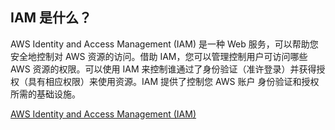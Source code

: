 ## IAM 是什么？

AWS Identity and Access Management (IAM) 是一种 Web 服务，可以帮助您安全地控制对 AWS 资源的访问。借助 IAM，您可以管理控制用户可访问哪些 AWS 资源的权限。可以使用 IAM 来控制谁通过了身份验证（准许登录）并获得授权（具有相应权限）来使用资源。IAM 提供了控制您 AWS 账户 身份验证和授权所需的基础设施。

[AWS Identity and Access Management (IAM)](https://docs.aws.amazon.com/zh_cn/IAM/latest/UserGuide/introduction.html)
